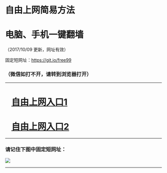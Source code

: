 ﻿# 自由上网简易方法

# 电脑、手机一键翻墙

（2017/10/09 更新，网址有效）

固定短网址：https://git.io/free99

### （微信如打不开，请转到浏览器打开）


***





# &nbsp;&nbsp; <a href="http://ft490221140.fwq-tz-1001.info/fwqtz01.html?t=10090015188 " target="_blank">自由上网入口1</a>
# &nbsp;&nbsp; <a href="http://ft1479517844.fwq-tz-1002.info/fwqtz02.html?t=100900111389 " target="_blank">自由上网入口2</a>
***

### 请记住下图中固定短网址：

<img src="https://s3-us-west-2.amazonaws.com/fwq-1001/yjfq-20170905okok.png" /> 


***

